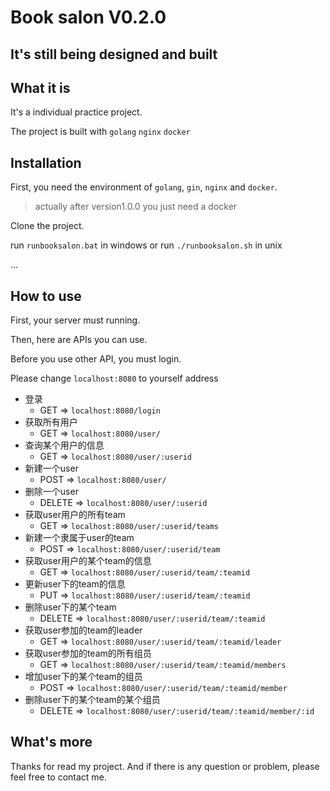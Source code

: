 # Book salon V0.2.0

## **It's still being designed and built**

## What it is
It's a individual practice project.

The project is built with `golang` `nginx` `docker`

## Installation

First, you need the environment of `golang`, `gin`, `nginx` and `docker`.
> actually after version1.0.0 you just need a docker

Clone the project.

run `runbooksalon.bat` in windows
or run `./runbooksalon.sh` in unix

...

## How to use

First, your server must running.

Then, here are APIs you can use.

Before you use other API, you must login.

Please change `localhost:8080` to yourself address

- 登录
  - GET => `localhost:8080/login`
- 获取所有用户
  - GET => `localhost:8080/user/`
- 查询某个用户的信息
  - GET => `localhost:8080/user/:userid`
- 新建一个user
  - POST => `localhost:8080/user/`
- 删除一个user
  - DELETE => `localhost:8080/user/:userid`
- 获取user用户的所有team
  - GET => `localhost:8080/user/:userid/teams`
- 新建一个隶属于user的team
  - POST => `localhost:8080/user/:userid/team`
- 获取user用户的某个team的信息
  - GET => `localhost:8080/user/:userid/team/:teamid`
- 更新user下的team的信息
  - PUT => `localhost:8080/user/:userid/team/:teamid`
- 删除user下的某个team
  - DELETE => `localhost:8080/user/:userid/team/:teamid`
- 获取user参加的team的leader
  - GET => `localhost:8080/user/:userid/team/:teamid/leader`
- 获取user参加的team的所有组员
  - GET => `localhost:8080/user/:userid/team/:teamid/members`
- 增加user下的某个team的组员
  - POST => `localhost:8080/user/:userid/team/:teamid/member`
- 删除user下的某个team的某个组员
  - DELETE => `localhost:8080/user/:userid/team/:teamid/member/:id`


## What's more

Thanks for read my project. And if there is any question or problem, please feel free to contact me.
